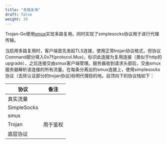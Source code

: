 ```yaml
---
title: "多路复用"
draft: false
weight: 30
---
```


Trojan-Go使用[smux](https://github.com/xtaci/smux)实现多路复用。同时实现了simplesocks协议用于进行代理传输。

当启用多路复用时，客户端首先发起TLS连接，使用正常trojan协议格式，但协议Command部分填入0x7f(protocol.Mux)，标识此连接为复用连接（类似于http的upgrade），之后连接交由smux客户端管理。服务器收到请求头部后，交由smux服务器解析该连接的所有流量。在每条分离出的smux连接上，使用simplesocks协议（去除认证部分的trojan协议)标明代理目的地。自顶向下的协议栈如下：

|协议            |备注            |
|----------------|---------------|
|真实流量         |
|SimpleSocks     |
|smux            |
|Trojan          |用于鉴权        |
|底层协议         |               |
